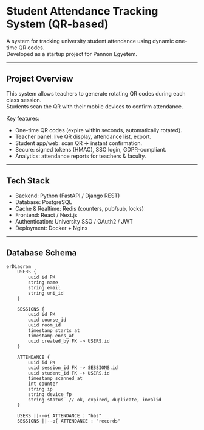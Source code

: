 # Student Attendance Tracking System (QR-based)

A system for tracking university student attendance using dynamic one-time QR codes.  
Developed as a startup project for Pannon Egyetem.

---

## Project Overview
This system allows teachers to generate rotating QR codes during each class session.  
Students scan the QR with their mobile devices to confirm attendance.  

Key features:
- One-time QR codes (expire within seconds, automatically rotated).  
- Teacher panel: live QR display, attendance list, export.  
- Student app/web: scan QR → instant confirmation.  
- Secure: signed tokens (HMAC), SSO login, GDPR-compliant.  
- Analytics: attendance reports for teachers & faculty.  

---

## Tech Stack
- Backend: Python (FastAPI / Django REST)  
- Database: PostgreSQL  
- Cache & Realtime: Redis (counters, pub/sub, locks)  
- Frontend: React / Next.js  
- Authentication: University SSO / OAuth2 / JWT  
- Deployment: Docker + Nginx  

---

## Database Schema

```mermaid
erDiagram
    USERS {
        uuid id PK
        string name
        string email
        string uni_id
    }

    SESSIONS {
        uuid id PK
        uuid course_id
        uuid room_id
        timestamp starts_at
        timestamp ends_at
        uuid created_by FK -> USERS.id
    }

    ATTENDANCE {
        uuid id PK
        uuid session_id FK -> SESSIONS.id
        uuid student_id FK -> USERS.id
        timestamp scanned_at
        int counter
        string ip
        string device_fp
        string status  // ok, expired, duplicate, invalid
    }

    USERS ||--o{ ATTENDANCE : "has"
    SESSIONS ||--o{ ATTENDANCE : "records"
```

